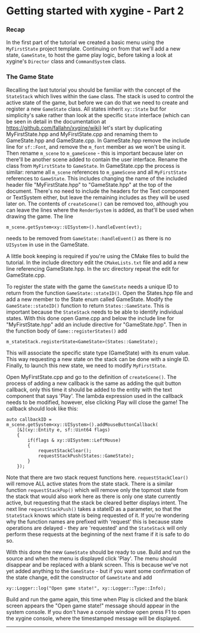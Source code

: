 # Getting started with xygine - Part 2

### Recap

In the first part of the tutorial we created a basic menu using the `MyFirstState` 
project template. Continuing on from that we'll add a new state, `GameState`, to host 
the game play logic, before taking a look at xygine's `Director` class and 
`CommandSystem` class.

### The Game State

Recalling the last tutorial you should be familiar with the concept of the `StateStack` 
which lives within the `Game` class. The stack is used to control the active state of 
the game, but before we can do that we need to create and register a new `GameState` 
class. All states inherit `xy::State` but for simplicity's sake rather than look at the 
specific `State` interface (which can be seen in detail in the documentation at 
https://github.com/fallahn/xygine/wiki) let's start by duplicating MyFirstState.hpp and 
MyFirstState.cpp and renaming them to GameState.hpp and GameState.cpp. In GameState.hpp 
remove the include line for `sf::Font`, and remove the `m_font` member as we won't be 
using it. Then rename `m_scene` to `m_gameScene` - this is important because later on 
there'll be another scene added to contain the user interface. Rename the class from 
`MyFirstState` to `GameState`. In GameState.cpp the process is similar: rename all 
`m_scene` references to `m_gameScene` and all `MyFirstState` references to `GameState`. 
This includes changing the name of the included header file "MyFirstState.hpp" to 
"GameState.hpp" at the top of the document. There's no need to include the headers for 
the Text component or TextSystem either, but leave the remaining includes as they will 
be used later on. The contents of `createScene()` can be removed too, although you can 
leave the lines where the `RenderSystem` is added, as that'll be used when drawing the 
game. The line 

    m_scene.getSystem<xy::UISystem>().handleEvent(evt);

needs to be removed from `GameState::handleEvent()` as there is no `UISystem` in use in 
the GameState.

A little book keeping is required if you're using the CMake files to build the tutorial.
In the include directory edit the `CMakeLists.txt` file and add a new line referencing 
GameState.hpp. In the src directory repeat the edit for GameState.cpp.

To register the state with the game the `GameState` needs a unique ID to return from the
function `GameState::stateID()`. Open the States.hpp file and add a new member to the 
State enum called GameState. Modify the `GameState::stateID()` function to return 
`States::GameState`. This is important because the `StateStack` needs to be able to 
identify individual states. With this done open Game.cpp and below the include line 
for "MyFirstState.hpp" add an include directive for "GameState.hpp". Then in the 
function body of `Game::registerStates()` add

    m_stateStack.registerState<GameState>(States::GameState);

This will associate the specific state type (GameState) with its enum value. This way 
requesting a new state on the stack can be done with a single ID. Finally, to launch 
this new state, we need to modify `MyFirstState`.

Open MyFirstState.cpp and go to the definition of `createScene()`. The process of adding
 a new callback is the same as adding the quit button callback, only this time it should
 be added to the entity with the text component that says 'Play'. The lambda expression 
used in the callback needs to be modified, however, else clicking Play will close the 
game! The callback should look like this:

    auto callbackID = 
    m_scene.getSystem<xy::UISystem>().addMouseButtonCallback(
        [&](xy::Entity e, sf::Uint64 flags)
        {
            if(flags & xy::UISystem::LeftMouse)
            {
                requestStackClear();
                requestStackPush(States::GameState);
            }
        });

Note that there are two stack request functions here. `requestStackClear()` will remove 
ALL active states from the state stack. There is a similar function `requestStackPop()` 
which will remove only the topmost state from the stack that would also work here as 
there is only one state currently active, but requesting that the stack be cleared 
better displays intent. The next line `requestStackPush()` takes a stateID as a 
parameter, so that the `StateStack` knows which state is being requested of it. If 
you're wondering why the function names are prefixed with 'request' this is because 
state operations are delayed - they are 'requested' and the `StateStack` will only 
perform these requests at the beginning of the next frame if it is safe to do so.

With this done the new `GameState` should be ready to use. Build and run the source and 
when the menu is displayed click 'Play'. The menu should disappear and be replaced with 
a blank screen. This is because we've not yet added anything to the `GameState` - but if
you want some confirmation of the state change, edit the constructor of `GameState` and
add

    xy::Logger::log("Open game state!", xy::Logger::Type::Info);

Build and run the game again, this time when Play is clicked and the blank screen 
appears the "Open game state!" message should appear in the system console. If you don't
have a console window open press F1 to open the xygine console, where the timestamped 
message will be displayed.

---

